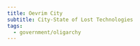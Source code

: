 ```yaml
---
title: Oevrim City
subtitle: City-State of Lost Technologies
tags:
  - government/oligarchy
---
```

